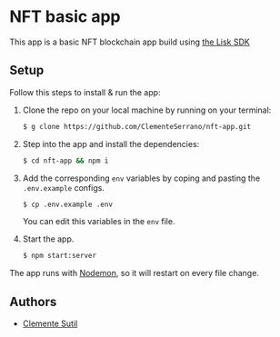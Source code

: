 # NFT basic app

This app is a basic NFT blockchain app build using [the Lisk SDK](https://lisk.com/documentation/lisk-sdk/index.html)

## Setup

Follow this steps to install & run the app:

1. Clone the repo on your local machine by running on your terminal:

   ```bash
   $ g clone https://github.com/ClementeSerrano/nft-app.git
   ```

2. Step into the app and install the dependencies:

   ```bash
   $ cd nft-app && npm i
   ```

3. Add the corresponding `env` variables by coping and pasting the `.env.example` configs.

   ```bash
   $ cp .env.example .env
   ```

   You can edit this variables in the `env` file.

4. Start the app.
   ```bash
   $ npm start:server
   ```

The app runs with [Nodemon](https://www.npmjs.com/package/nodemon), so it will restart on every file change.

## Authors

- [Clemente Sutil](https://github.com/ClementeSerrano)
